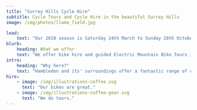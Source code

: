 ```yaml
---
title: "Surrey Hills Cycle Hire"
subtitle: Cycle Tours and Cycle Hire in the beautiful Surrey Hills
image: /img/photos/llama_field.jpg

lead: 
    text: "Our 2018 season is Saturday 24th March to Sunday 28th October."
blurb:
    heading: What we offer
    text: "We offer bike hire and guided Electric Mountain Bike Tours in the Surrey Hills centred on the beautiful village of Hambledon. We have electric mountain bikes, road bikes, hybrids and traditional mountain bikes, available in a range of sizes. All our bikes are less than a year old and are regularly serviced. Our 2018 season is Saturday 24th March to Sunday 28th October."
intro:
    heading: "Why here?"
    text: "Hambledon and its' surroundings offer a fantastic range of cycling on quiet country roads and off-road tracks and bridleways, while being only 55 minutes by train from central London."
hire:
    - image: /img/illustrations-coffee.svg
      text: "Our bikes are great."
    - image: /img/illustrations-coffee-gear.svg
      text: "We do tours."
---
```


